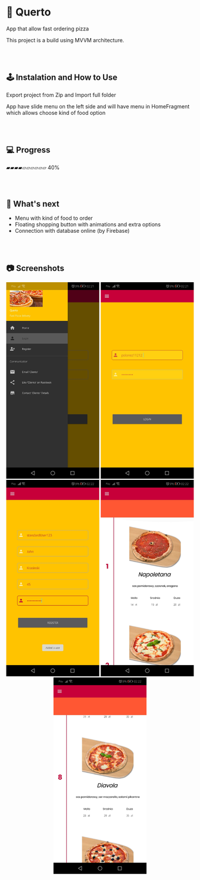 # 🍕 Querto
App that allow fast ordering pizza



This project is a build using MVVM architecture.


<br /><br/>
## 🕹️ Instalation and How to Use
Export project from Zip and Import full folder

App have slide menu on the left side  and will have menu in HomeFragment which allows choose kind of food option

<br /><br/>


## 💻 Progress

▰▰▰▰▱▱▱▱▱▱ 40%

 
<br/><br/>
## 🧭 What's next

* Menu with kind of food to order
* Floating shopping button with animations and extra options
* Connection with database online (by Firebase)

<br /><br/>
## 📷 Screenshots

<p align="center">
 <img src="photo1.jpg" width="250" alt="photo2">
 <img src="photo2.jpg" width="250" alt="photo1">
 <img src="photo3.jpg" width="250" alt="photo3">
 <img src="photo4.jpg" width="250" alt="photo4">
 <img src="photo5.jpg" width="250" alt="photo5">
</p>



